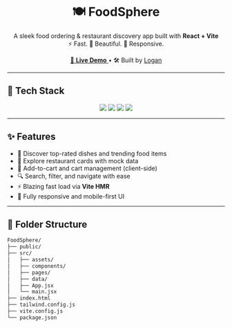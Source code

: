 <h1 align="center">🍽️ FoodSphere</h1>
<p align="center">
  A sleek food ordering & restaurant discovery app built with <strong>React + Vite</strong><br />
  ⚡ Fast. 🎨 Beautiful. 📱 Responsive.
</p>

<p align="center">
  <a href="https://my-portfolio-7z99.vercel.app" target="_blank">
    🔗 <strong>Live Demo</strong>
  </a> •
  🛠️ Built by <a href="https://github.com/Logan-Wolverine2309">Logan</a>
</p>

---

## 🚀 Tech Stack

<div align="center">
  <img src="https://img.shields.io/badge/React-61DAFB?style=for-the-badge&logo=react&logoColor=white" />
  <img src="https://img.shields.io/badge/Vite-646CFF?style=for-the-badge&logo=vite&logoColor=white" />
  <img src="https://img.shields.io/badge/TailwindCSS-38B2AC?style=for-the-badge&logo=tailwind-css&logoColor=white" />
  <img src="https://img.shields.io/badge/React Router-CA4245?style=for-the-badge&logo=react-router&logoColor=white" />
</div>

---

## ✨ Features

- 🍕 Discover top-rated dishes and trending food items
- 🏬 Explore restaurant cards with mock data
- 🛒 Add-to-cart and cart management (client-side)
- 🔍 Search, filter, and navigate with ease
- ⚡ Blazing fast load via **Vite HMR**
- 📱 Fully responsive and mobile-first UI

---

## 📁 Folder Structure

```bash
FoodSphere/
├── public/
├── src/
│   ├── assets/
│   ├── components/
│   ├── pages/
│   ├── data/
│   ├── App.jsx
│   └── main.jsx
├── index.html
├── tailwind.config.js
├── vite.config.js
└── package.json 
 